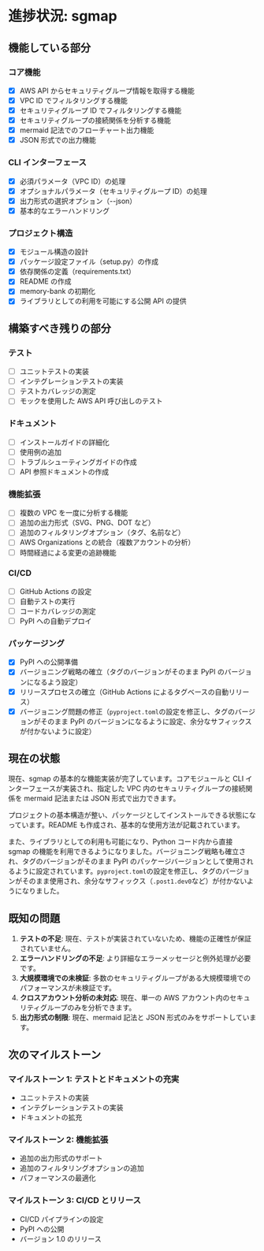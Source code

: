 # 進捗状況: sgmap

## 機能している部分

### コア機能

- [x] AWS API からセキュリティグループ情報を取得する機能
- [x] VPC ID でフィルタリングする機能
- [x] セキュリティグループ ID でフィルタリングする機能
- [x] セキュリティグループの接続関係を分析する機能
- [x] mermaid 記法でのフローチャート出力機能
- [x] JSON 形式での出力機能

### CLI インターフェース

- [x] 必須パラメータ（VPC ID）の処理
- [x] オプショナルパラメータ（セキュリティグループ ID）の処理
- [x] 出力形式の選択オプション（--json）
- [x] 基本的なエラーハンドリング

### プロジェクト構造

- [x] モジュール構造の設計
- [x] パッケージ設定ファイル（setup.py）の作成
- [x] 依存関係の定義（requirements.txt）
- [x] README の作成
- [x] memory-bank の初期化
- [x] ライブラリとしての利用を可能にする公開 API の提供

## 構築すべき残りの部分

### テスト

- [ ] ユニットテストの実装
- [ ] インテグレーションテストの実装
- [ ] テストカバレッジの測定
- [ ] モックを使用した AWS API 呼び出しのテスト

### ドキュメント

- [ ] インストールガイドの詳細化
- [ ] 使用例の追加
- [ ] トラブルシューティングガイドの作成
- [ ] API 参照ドキュメントの作成

### 機能拡張

- [ ] 複数の VPC を一度に分析する機能
- [ ] 追加の出力形式（SVG、PNG、DOT など）
- [ ] 追加のフィルタリングオプション（タグ、名前など）
- [ ] AWS Organizations との統合（複数アカウントの分析）
- [ ] 時間経過による変更の追跡機能

### CI/CD

- [ ] GitHub Actions の設定
- [ ] 自動テストの実行
- [ ] コードカバレッジの測定
- [ ] PyPI への自動デプロイ

### パッケージング

- [x] PyPI への公開準備
- [x] バージョニング戦略の確立（タグのバージョンがそのまま PyPI のバージョンになるよう設定）
- [x] リリースプロセスの確立（GitHub Actions によるタグベースの自動リリース）
- [x] バージョニング問題の修正（`pyproject.toml`の設定を修正し、タグのバージョンがそのまま PyPI のバージョンになるように設定、余分なサフィックスが付かないように設定）

## 現在の状態

現在、sgmap の基本的な機能実装が完了しています。コアモジュールと CLI インターフェースが実装され、指定した VPC 内のセキュリティグループの接続関係を mermaid 記法または JSON 形式で出力できます。

プロジェクトの基本構造が整い、パッケージとしてインストールできる状態になっています。README も作成され、基本的な使用方法が記載されています。

また、ライブラリとしての利用も可能になり、Python コード内から直接 sgmap の機能を利用できるようになりました。バージョニング戦略も確立され、タグのバージョンがそのまま PyPI のパッケージバージョンとして使用されるように設定されています。`pyproject.toml`の設定を修正し、タグのバージョンがそのまま使用され、余分なサフィックス（`.post1.dev0`など）が付かないようになりました。

## 既知の問題

1. **テストの不足**: 現在、テストが実装されていないため、機能の正確性が保証されていません。
2. **エラーハンドリングの不足**: より詳細なエラーメッセージと例外処理が必要です。
3. **大規模環境での未検証**: 多数のセキュリティグループがある大規模環境でのパフォーマンスが未検証です。
4. **クロスアカウント分析の未対応**: 現在、単一の AWS アカウント内のセキュリティグループのみを分析できます。
5. **出力形式の制限**: 現在、mermaid 記法と JSON 形式のみをサポートしています。

## 次のマイルストーン

### マイルストーン 1: テストとドキュメントの充実

- ユニットテストの実装
- インテグレーションテストの実装
- ドキュメントの拡充

### マイルストーン 2: 機能拡張

- 追加の出力形式のサポート
- 追加のフィルタリングオプションの追加
- パフォーマンスの最適化

### マイルストーン 3: CI/CD とリリース

- CI/CD パイプラインの設定
- PyPI への公開
- バージョン 1.0 のリリース
